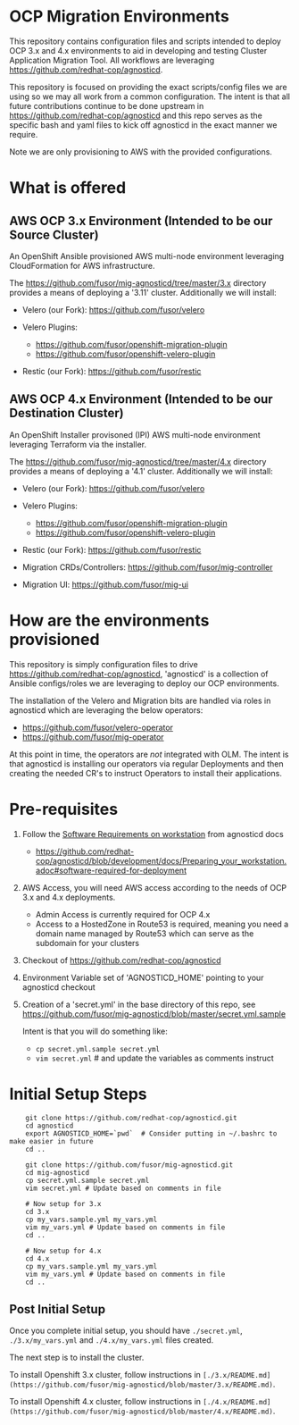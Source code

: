 # OCP Migration Environments

This repository contains configuration files and scripts intended to deploy OCP 3.x and 4.x environments to aid in developing and testing Cluster Application Migration Tool.  All workflows are leveraging https://github.com/redhat-cop/agnosticd.

This repository is focused on providing the exact scripts/config files we are using so we may all work from a common configuration.  The intent is that all future contributions continue to be done upstream in https://github.com/redhat-cop/agnosticd and this repo serves as the specific bash and yaml files to kick off agnosticd in the exact manner we require.

Note we are only provisioning to AWS with the provided configurations.

# What is offered
## AWS OCP 3.x Environment (Intended to be our Source Cluster)
An OpenShift Ansible provisioned AWS multi-node environment leveraging CloudFormation for AWS infrastructure.

The https://github.com/fusor/mig-agnosticd/tree/master/3.x directory provides a means of deploying a '3.11' cluster.
Additionally we will install:
  - Velero (our Fork):              https://github.com/fusor/velero
  - Velero Plugins:

    - https://github.com/fusor/openshift-migration-plugin
    - https://github.com/fusor/openshift-velero-plugin
  - Restic (our Fork):              https://github.com/fusor/restic

## AWS OCP 4.x Environment (Intended to be our Destination Cluster)
An OpenShift Installer provisoned (IPI) AWS multi-node environment leveraging Terraform via the installer.

The https://github.com/fusor/mig-agnosticd/tree/master/4.x directory provides a means of deploying a '4.1' cluster.
Additionally we will install:
  - Velero (our Fork):              https://github.com/fusor/velero
  - Velero Plugins:

    - https://github.com/fusor/openshift-migration-plugin
    - https://github.com/fusor/openshift-velero-plugin
  - Restic (our Fork):              https://github.com/fusor/restic
  - Migration CRDs/Controllers:     https://github.com/fusor/mig-controller
  - Migration UI:                   https://github.com/fusor/mig-ui



# How are the environments provisioned
This repository is simply configuration files to drive https://github.com/redhat-cop/agnosticd, 'agnosticd' is a collection of Ansible configs/roles we are leveraging to deploy our OCP environments.  

The installation of the Velero and Migration bits are handled via roles in agnosticd which are leveraging the below operators:
  - https://github.com/fusor/velero-operator
  - https://github.com/fusor/mig-operator

At this point in time, the operators are _not_ integrated with OLM.  The intent is that agnosticd is installing our operators via regular Deployments and then creating the needed CR's to instruct Operators to install their applications.

# Pre-requisites

1. Follow the [Software Requirements on workstation](https://github.com/redhat-cop/agnosticd/blob/development/docs/Preparing_your_workstation.adoc#software-required-for-deployment) from agnosticd docs


    * https://github.com/redhat-cop/agnosticd/blob/development/docs/Preparing_your_workstation.adoc#software-required-for-deployment

1. AWS Access, you will need AWS access according to the needs of OCP 3.x and 4.x deployments.

    - Admin Access is currently required for OCP 4.x
    - Access to a HostedZone in Route53 is required, meaning you need a domain name managed by Route53 which can serve as the subdomain for your clusters
1. Checkout of https://github.com/redhat-cop/agnosticd 
1. Environment Variable set of 'AGNOSTICD_HOME' pointing to your agnosticd checkout
1. Creation of a 'secret.yml' in the base directory of this repo, see https://github.com/fusor/mig-agnosticd/blob/master/secret.yml.sample

    Intent is that you will do something like:

    - `cp secret.yml.sample secret.yml`
    - `vim secret.yml` # and update the variables as comments instruct

# Initial Setup Steps
        git clone https://github.com/redhat-cop/agnosticd.git
        cd agnosticd
        export AGNOSTICD_HOME=`pwd`  # Consider putting in ~/.bashrc to make easier in future
        cd .. 

        git clone https://github.com/fusor/mig-agnosticd.git
        cd mig-agnosticd
        cp secret.yml.sample secret.yml
        vim secret.yml # Update based on comments in file

        # Now setup for 3.x
        cd 3.x
        cp my_vars.sample.yml my_vars.yml
        vim my_vars.yml # Update based on comments in file
        cd ..

        # Now setup for 4.x
        cd 4.x
        cp my_vars.sample.yml my_vars.yml
        vim my_vars.yml # Update based on comments in file
        cd ..

## Post Initial Setup

Once you complete initial setup, you should have `./secret.yml`, `./3.x/my_vars.yml` and `./4.x/my_vars.yml` files created. 

The next step is to install the cluster.

To install Openshift 3.x cluster, follow instructions in `[./3.x/README.md](https://github.com/fusor/mig-agnosticd/blob/master/3.x/README.md)`. 

To install Openshift 4.x cluster, follow instructions in `[./4.x/README.md](https://github.com/fusor/mig-agnosticd/blob/master/4.x/README.md)`.


